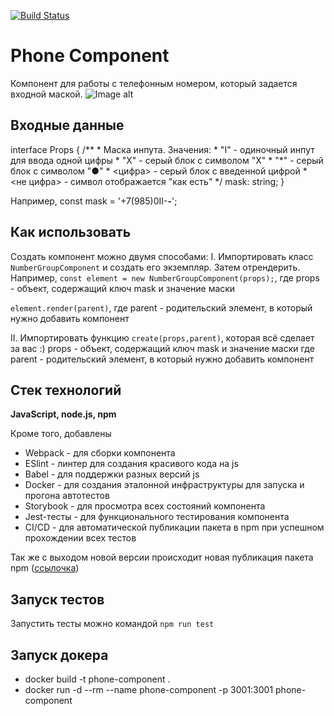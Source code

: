 [![Build Status](https://travis-ci.org/Betchika99/phone-component.svg?branch=master)](https://travis-ci.org/Betchika99/phone-component)

# Phone Component

Компонент для работы с телефонным номером, который задается входной маской.
![Image alt](https://github.com/{Betchika99}/{phone-component}/raw/{master}/{src/img/}/maket.png)

## Входные данные

interface Props {
	/**
	 * Маска инпута. Значения:
	 * "I" - одиночный инпут для ввода одной цифры
	 * "X" - серый блок с символом "X"
	 * "*" - серый блок с символом "●"
	 * <цифра> - серый блок с введенной цифрой
	 * <не цифра> - символ отображается "как есть"
	 */
	mask: string;
}

Например, const mask = '+7(985)0II-**-**';

## Как использовать

Создать компонент можно двумя способами:
I. Импортировать класс ```NumberGroupComponent``` и создать его экземпляр. Затем отрендерить. Например, 
```const element = new NumberGroupComponent(props);```,
где props - объект, содержащий ключ mask и значение маски

```element.render(parent)```,
где parent - родительский элемент, в который нужно добавить компонент

II. Импортировать функцию ```create(props,parent)```, которая всё сделает за вас :)
props - объект, содержащий ключ mask и значение маски
где parent - родительский элемент, в который нужно добавить компонент

## Стек технологий

**JavaScript, node.js, npm**

Кроме того, добавлены
- Webpack - для сборки компонента 
- ESlint - линтер для создания красивого кода на js
- Babel - для поддержки разных версий js
- Docker - для создания эталонной инфраструктуры для запуска и прогона автотестов
- Storybook - для просмотра всех состояний компонента
- Jest-тесты - для функционального тестирования компонента
- CI/CD - для автоматической публикации пакета в npm при успешном прохождении всех тестов

Так же с выходом новой версии происходит новая публикация пакета npm ([ссылочка](https://www.npmjs.com/package/phone-component))

## Запуск тестов

Запустить тесты можно командой ```npm run test```

## Запуск докера

- docker build -t phone-component .
- docker run -d --rm --name phone-component -p 3001:3001 phone-component 
